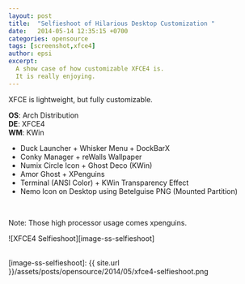 ```yaml
---
layout: post
title:  "Selfieshoot of Hilarious Desktop Customization "
date:   2014-05-14 12:35:15 +0700
categories: opensource
tags: [screenshot,xfce4]
author: epsi
excerpt:
  A show case of how customizable XFCE4 is.
  It is really enjoying.
---
```


XFCE is lightweight, but fully customizable.

**OS**: Arch Distribution<br/>
**DE**: XFCE4<br/>
**WM**: KWin<br/>
+ Duck Launcher + Whisker Menu + DockBarX<br/>
+ Conky Manager + reWalls Wallpaper<br/>
+ Numix Circle Icon + Ghost Deco (KWin)<br/>
+ Amor Ghost + XPenguins<br/>
+ Terminal (ANSI Color) + KWin Transparency Effect<br/>
+ Nemo Icon on Desktop using Betelguise PNG (Mounted Partition)<br/>
<br/>

Note: Those high processor usage comes xpenguins.

![XFCE4 Selfieshoot][image-ss-selfieshoot]
<br/><br/>

[image-ss-selfieshoot]: {{ site.url }}/assets/posts/opensource/2014/05/xfce4-selfieshoot.png

